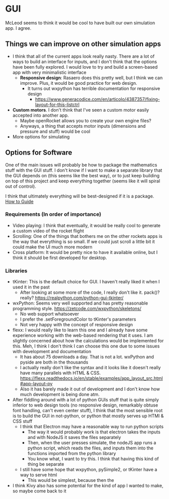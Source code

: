 # GUI

McLeod seems to think it would be cool to have built our own simulation app. I agree.

## Things we can improve on other simulation apps
- I think that all of the current apps look really nasty. There are a lot of ways to build an interface for inputs, and I don't think that the options have been fully explored. I would love to try and build a screen-based app with very minimalistic interface
    - **Responsive design**: Rasaero does this pretty well, but I think we can improve. Plus, it would be good practice for web design.
        - It turns out wxpython has terrible documentation for responsive design
            - https://www.generacodice.com/en/articolo/4387357/fixing-layout-for-this-listctrl
- **Custom motors**. I don't think that I've seen a custom motor easily accepted into another app.
    - Maybe openRocket allows you to create your own engine files?
    - Anyways, a thing that accepts motor inputs (dimensions and pressure and stuff) would be cool
- More options for simulating

## Options for Software
One of the main issues will probably be how to package the mathematics stuff with the GUI stuff. I don't know if I want to make a separate library that the GUI depends on (this seems like the best way), or to just keep building on top of this project and keep everything together (seems like it will spiral out of control).

I think that ultimately everything will be best-designed if it is a package. [How to Guide](https://packaging.python.org/tutorials/packaging-projects/)

### Requirements (In order of importance)
- Video playing: I think that eventually, it would be really cool to generate a custom video of the rocket flight
- Scrolling: One of the things that bothers me on the other rockets apps is the way that everything is so small. If we could just scroll a little bit it could make the UI much more modern
- Cross platform: It would be pretty nice to have it available online, but I think it should be first developed for desktop.

### Libraries
- tKinter: This is the default choice for GUI. I haven't really liked it when I used it in the past
    - After looking at some more of the code, I really don't like it. pack()? really? https://realpython.com/python-gui-tkinter/
- wxPython: Seems very well supported and has pretty reasonable programming style. https://zetcode.com/wxpython/skeletons/
    - No web support whatsoever 
    - I prefer the .setForegroundColor to tKinter's parameters
    - Not very happy with the concept of responsive design
- flexx: I would really like to learn this one and I already have some experience working with the web-based rendering that it uses. I am slightly concerned about how the calculations would be implemented for this. Meh, I think I don't think I can choose this one due to some issues with development and documentation
    - It has about 75 downloads a day. That is not a lot. wxPython and pyside are both in the thousands
    - I actually really don't like the syntax and it looks like it doesn't really have many parallels with HTML & CSS. https://flexx.readthedocs.io/en/stable/examples/app_layout_src.html#app-layout-py
    - Also it has barely made it out of development and I don't know how much development is being done atm.
- After fiddling around with a lot of python GUIs stuff that is quite simply inferior to web design tools (no responsive design, remarkably obtuse font handling, can't even center stuff), I think that the most sensible root is to build the GUI in not-python, or python that mostly serves up HTMl & CSS stuff
    - I think that Electron may have a reasonable way to run python scripts
        - The way it would probably work is that electron takes the inputs and with NodeJS it saves the files separately
        - Then, when the user presses simulate, the nodeJS app runs a python script, which reads the files, and inputs them into the functions imported from the python library
        - You know what, I want to try this. I think that having this kind of thing be separate
    - I still have some hope that wxpython, pySimple2, or tKinter have a way to serve html
        - This would be simplest, because then the 
- I think Kivy also has some potential for the kind of app I wanted to make, so maybe come back to it